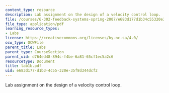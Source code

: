 ```yaml
---
content_type: resource
description: Lab assignment on the design of a velocity control loop.
file: /courses/6-302-feedback-systems-spring-2007/e683d177d1b34c55320e35f8d344dcf2_lab1b.pdf
file_type: application/pdf
learning_resource_types:
- Labs
license: https://creativecommons.org/licenses/by-nc-sa/4.0/
ocw_type: OCWFile
parent_title: Labs
parent_type: CourseSection
parent_uid: d764ed48-894c-f4be-6a81-65cf1ec5a2c6
resourcetype: Document
title: lab1b.pdf
uid: e683d177-d1b3-4c55-320e-35f8d344dcf2
---
```

Lab assignment on the design of a velocity control loop.